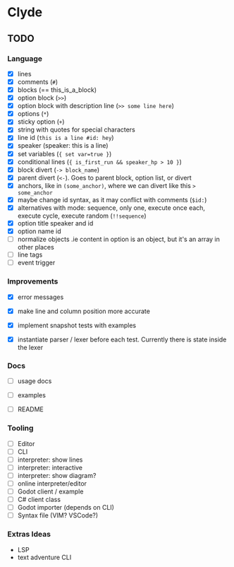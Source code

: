 # Clyde


## TODO

### Language
- [x] lines
- [x] comments (`#`)
- [x] blocks (== this_is_a_block)
- [x] option block (`>>`)
- [x] option block with description line (`>> some line here`)
- [x] options (`*`)
- [x] sticky option (`+`)
- [x] string with quotes for special characters
- [x] line id (`this is a line #id: hey`)
- [x] speaker (speaker: this is a line)
- [x] set variables (`{ set var=true }`)
- [x] conditional lines (`{ is_first_run && speaker_hp > 10 }`)
- [x] block divert (`-> block_name`)
- [x] parent divert (`<-`). Goes to parent block, option list, or divert
- [x] anchors, like in `(some_anchor)`, where we can divert like this `> some_anchor`
- [x] maybe change id syntax, as it may conflict with comments (`$id:`)
- [x] alternatives with mode: sequence, only one, execute once each, execute cycle, execute random (`!!sequence`)
- [x] option title speaker and id
- [x] option name id
- [ ] normalize objects .ie content in option is an object, but it's an array in other places
- [ ] line tags
- [ ] event trigger

### Improvements

- [x] error messages
- [x] make line and column position more accurate
- [x] implement snapshot tests with examples
- [x] instantiate parser / lexer before each test. Currently there is state inside the lexer


### Docs
- [ ] usage docs
- [ ] examples
- [ ] README


### Tooling

- [ ] Editor
- [ ] CLI
- [ ] interpreter: show lines
- [ ] interpreter: interactive
- [ ] interpreter: show diagram?
- [ ] online interpreter/editor
- [ ] Godot client / example
- [ ] C# client class
- [ ] Godot importer (depends on CLI)
- [ ] Syntax file (VIM? VSCode?)

### Extras Ideas
- LSP
- text adventure CLI
